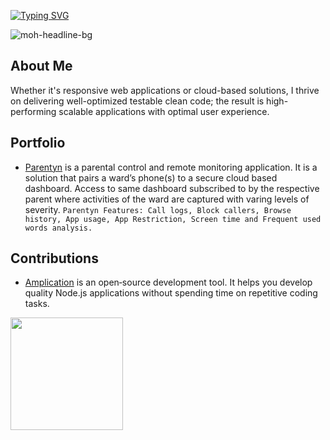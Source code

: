 [![Typing SVG](https://readme-typing-svg.herokuapp.com?color=F7B522&vCenter=true&height=50&lines=Hey!+Githuber+%F0%9F%91%8B;I'm+Mohammed+Agboola+%F0%9F%98%8E;A+Pragmatic+Frontend+Engineer+%F0%9F%A4%A9)](https://git.io/typing-svg)

![moh-headline-bg](https://user-images.githubusercontent.com/20028628/169842322-11194ece-7976-427e-a1a3-439871a323f7.png)

## About Me

Whether it's responsive web applications or cloud-based solutions, I thrive on delivering well-optimized testable clean code; the result is high-performing scalable applications with optimal user experience.

## Portfolio
- [Parentyn](https://parentyn.com/) is a parental control and remote monitoring application. It is a solution that pairs a ward’s phone(s) to a secure cloud based dashboard. Access to same dashboard subscribed to by the respective parent where activities of the ward are captured with varing levels of severity. `Parentyn Features: Call logs, Block callers, Browse history, App usage, App Restriction, Screen time and Frequent used words analysis.`

## Contributions
- [Amplication](https://github.com/amplication/amplication) is an open‑source development tool. It helps you develop quality Node.js applications without spending time on repetitive coding tasks.

<img height="180em" src="https://github-readme-stats.vercel.app/api/top-langs/?username=molaycule&layout=compact&theme=cobalt&hide_border=true" />
